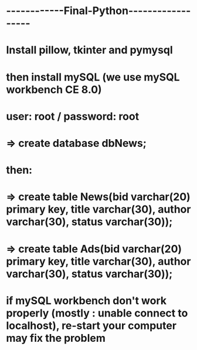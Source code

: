 # ------------Final-Python------------------
# Install pillow, tkinter and pymysql
# then install mySQL (we use mySQL workbench CE 8.0)
# user: root / password: root
# => create database dbNews;
# then:
# => create table News(bid varchar(20) primary key, title varchar(30), author varchar(30), status varchar(30));
# => create table Ads(bid varchar(20) primary key, title varchar(30), author varchar(30), status varchar(30));
# if mySQL workbench don't work properly (mostly : unable connect to localhost), re-start your computer may fix the problem
